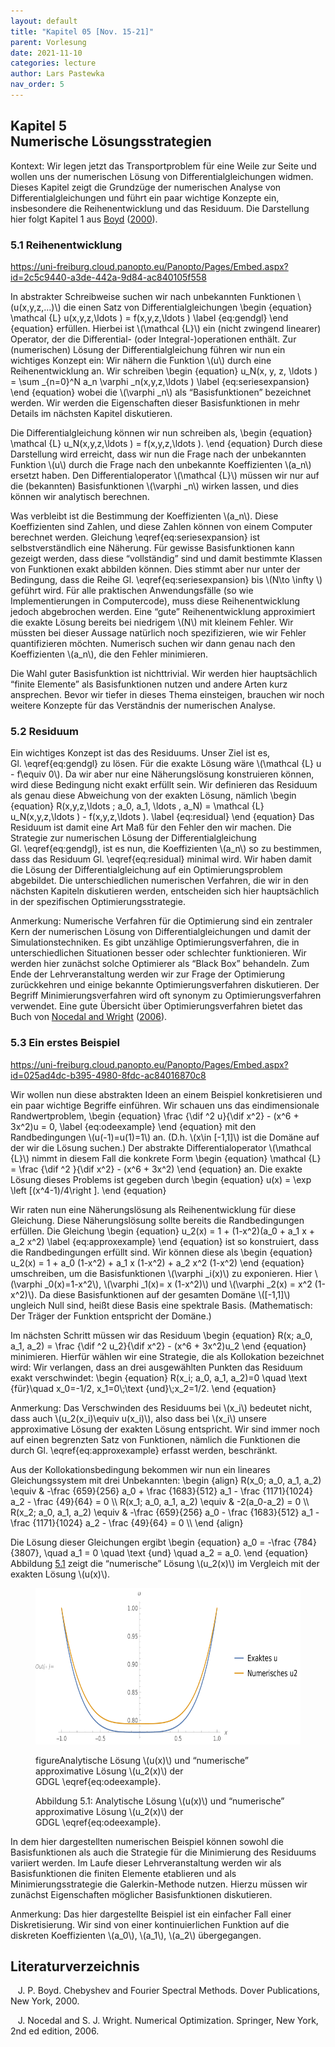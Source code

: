 ```yaml
---
layout: default
title: "Kapitel 05 [Nov. 15-21]"
parent: Vorlesung
date: 2021-11-10
categories: lecture
author: Lars Pastewka
nav_order: 5
---
```



<h2 class='chapterHead'><span class='titlemark'>Kapitel 5</span><br /><a id='x1-10005'></a>Numerische Lösungsstrategien</h2>
<div class='framedenv' id='shaded*-1'>
<!-- l. 6 --><p class='noindent'><span class='underline'><span class='cmbx-12'>Kontext:</span></span> Wir legen jetzt das Transportproblem für eine Weile zur Seite
und wollen uns der <span class='cmti-12'>numerischen </span>Lösung von Differentialgleichungen
widmen. Dieses Kapitel zeigt die Grundzüge der numerischen Analyse von
Differentialgleichungen und führt ein paar wichtige Konzepte ein, insbesondere
die Reihenentwicklung und das Residuum. Die Darstellung hier folgt Kapitel 1 aus
<a href='#Xboyd_chebyshev_2000'>Boyd</a> (<a href='#Xboyd_chebyshev_2000'>2000</a>). </p></div>
<h3 class='sectionHead'><span class='titlemark'>5.1 </span> <a id='x1-20005.1'></a>Reihenentwicklung</h3>
<!-- l. 12 --><p class='noindent'><a class='url' href='https://uni-freiburg.cloud.panopto.eu/Panopto/Pages/Embed.aspx?id=2c5c9440-a3de-442a-9d84-ac840105f558'><span class='cmtt-12'>https://uni-freiburg.cloud.panopto.eu/Panopto/Pages/Embed.aspx?id=2c5c9440-a3de-442a-9d84-ac840105f558</span></a>
</p><!-- l. 14 --><p class='indent'> In abstrakter Schreibweise suchen wir nach unbekannten Funktionen \(u(x,y,z,...)\) die einen
Satz von Differentialgleichungen \begin {equation} \mathcal {L} u(x,y,z,\ldots ) = f(x,y,z,\ldots ) \label {eq:gendgl} \end {equation}
erfüllen. Hierbei ist \(\mathcal {L}\) ein (nicht zwingend linearer) Operator, der die
Differential- (oder Integral-)operationen enthält. Zur (numerischen) Lösung
der Differentialgleichung führen wir nun ein wichtiges Konzept ein: Wir
nähern die Funktion \(u\) durch eine <span class='cmti-12'>Reihenentwicklung </span>an. Wir schreiben
\begin {equation} u_N(x, y, z, \ldots ) = \sum _{n=0}^N a_n \varphi _n(x,y,z,\ldots ) \label {eq:seriesexpansion} \end {equation}
wobei die \(\varphi _n\) als “Basisfunktionen” bezeichnet werden. Wir werden die Eigenschaften
dieser Basisfunktionen in mehr Details im nächsten Kapitel diskutieren.
</p><!-- l. 29 --><p class='indent'> Die Differentialgleichung können wir nun schreiben als, \begin {equation} \mathcal {L} u_N(x,y,z,\ldots ) = f(x,y,z,\ldots ). \end {equation}
Durch diese Darstellung wird erreicht, dass wir nun die Frage nach der
unbekannten Funktion \(u\) durch die Frage nach den unbekannte Koeffizienten \(a_n\)
ersetzt haben. Den Differentialoperator \(\mathcal {L}\) müssen wir nur auf die (bekannten)
Basisfunktionen \(\varphi _n\) wirken lassen, und dies können wir analytisch berechnen.
</p><!-- l. 36 --><p class='indent'> Was verbleibt ist die Bestimmung der Koeffizienten \(a_n\). Diese Koeffizienten
sind Zahlen, und diese Zahlen können von einem Computer berechnet
werden. Gleichung \eqref{eq:seriesexpansion} ist selbstverständlich eine
Näherung. Für gewisse Basisfunktionen kann gezeigt werden, dass diese
“vollständig” sind und damit bestimmte Klassen von Funktionen exakt
abbilden können. Dies stimmt aber nur unter der Bedingung, dass die Reihe
Gl. \eqref{eq:seriesexpansion} bis \(N\to \infty \) geführt wird. Für alle praktischen
Anwendungsfälle (so wie Implementierungen in Computercode), muss diese
Reihenentwicklung jedoch abgebrochen werden. Eine “gute” Reihenentwicklung
approximiert die exakte Lösung bereits bei niedrigem \(N\) mit kleinem Fehler. Wir
müssten bei dieser Aussage natürlich noch spezifizieren, wie wir Fehler
quantifizieren möchten. Numerisch suchen wir dann genau nach den
Koeffizienten \(a_n\), die den Fehler minimieren.



</p><!-- l. 39 --><p class='indent'> Die Wahl guter Basisfunktion ist nichttrivial. Wir werden hier hauptsächlich
“finite Elemente” als Basisfunktionen nutzen und andere Arten kurz ansprechen.
Bevor wir tiefer in dieses Thema einsteigen, brauchen wir noch weitere Konzepte
für das Verständnis der numerischen Analyse.
</p><!-- l. 41 --><p class='noindent'>
</p>
<h3 class='sectionHead'><span class='titlemark'>5.2 </span> <a id='x1-30005.2'></a>Residuum</h3>
<!-- l. 43 --><p class='noindent'>Ein wichtiges Konzept ist das des <span class='cmti-12'>Residuums</span>. Unser Ziel ist es, Gl. \eqref{eq:gendgl}
zu lösen. Für die exakte Lösung wäre \(\mathcal {L} u - f\equiv 0\). Da wir aber nur eine Näherungslösung
konstruieren können, wird diese Bedingung nicht exakt erfüllt sein. Wir
definieren das Residuum als genau diese Abweichung von der exakten Lösung,
nämlich \begin {equation} R(x,y,z,\ldots ; a_0, a_1, \ldots , a_N) = \mathcal {L} u_N(x,y,z,\ldots ) - f(x,y,z,\ldots ). \label {eq:residual} \end {equation}
Das Residuum ist damit eine Art Maß für den Fehler den wir machen. Die Strategie
zur numerischen Lösung der Differentialgleichung Gl. \eqref{eq:gendgl}, ist es nun,
die Koeffizienten \(a_n\) so zu bestimmen, dass das Residuum Gl. \eqref{eq:residual}
minimal wird. Wir haben damit die Lösung der Differentialgleichung auf ein
Optimierungsproblem abgebildet. Die unterschiedlichen numerischen Verfahren,
die wir in den nächsten Kapiteln diskutieren werden, entscheiden sich hier
hauptsächlich in der spezifischen Optimierungsstrategie.
</p>
<div class='framedenv' id='shaded*-1'>
<!-- l. 52 --><p class='noindent'><span class='underline'><span class='cmbx-12'>Anmerkung:</span></span> Numerische Verfahren für die <span class='cmti-12'>Optimierung </span>sind ein zentraler
Kern der numerischen Lösung von Differentialgleichungen und damit der
Simulationstechniken. Es gibt unzählige Optimierungsverfahren, die in
unterschiedlichen Situationen besser oder schlechter funktionieren. Wir
werden hier zunächst solche Optimierer als “Black Box” behandeln.
Zum Ende der Lehrveranstaltung werden wir zur Frage der Optimierung
zurückkehren und einige bekannte Optimierungsverfahren diskutieren. Der
Begriff <span class='cmti-12'>Minimierungsverfahren </span>wird oft synonym zu Optimierungsverfahren
verwendet. Eine gute Übersicht über Optimierungsverfahren bietet das Buch
von <a href='#Xnocedal_numerical_2006'>Nocedal and Wright</a> (<a href='#Xnocedal_numerical_2006'>2006</a>). </p></div>
<!-- l. 56 --><p class='noindent'>
</p>



<h3 class='sectionHead'><span class='titlemark'>5.3 </span> <a id='x1-40005.3'></a>Ein erstes Beispiel</h3>
<!-- l. 59 --><p class='noindent'><a class='url' href='https://uni-freiburg.cloud.panopto.eu/Panopto/Pages/Embed.aspx?id=025ad4dc-b395-4980-8fdc-ac84016870c8'><span class='cmtt-12'>https://uni-freiburg.cloud.panopto.eu/Panopto/Pages/Embed.aspx?id=025ad4dc-b395-4980-8fdc-ac84016870c8</span></a>
</p><!-- l. 61 --><p class='indent'> Wir wollen nun diese abstrakten Ideen an einem Beispiel konkretisieren und
ein paar wichtige Begriffe einführen. Wir schauen uns das eindimensionale
Randwertproblem, \begin {equation} \frac {\dif ^2 u}{\dif x^2} - (x^6 + 3x^2)u = 0, \label {eq:odeexample} \end {equation}
mit den Randbedingungen \(u(-1)=u(1)=1\) an. (D.h. \(x\in [-1,1]\) ist die Domäne auf der wir die Lösung
suchen.) Der abstrakte Differentialoperator \(\mathcal {L}\) nimmt in diesem Fall die konkrete
Form \begin {equation} \mathcal {L} = \frac {\dif ^2 }{\dif x^2} - (x^6 + 3x^2) \end {equation}
an. Die exakte Lösung dieses Problems ist gegeben durch \begin {equation} u(x) = \exp \left [(x^4-1)/4\right ]. \end {equation}
</p><!-- l. 76 --><p class='indent'> Wir raten nun eine Näherungslösung als Reihenentwicklung für diese
Gleichung. Diese Näherungslösung sollte bereits die Randbedingungen
erfüllen. Die Gleichung \begin {equation} u_2(x) = 1 + (1-x^2)(a_0 + a_1 x + a_2 x^2) \label {eq:approxexample} \end {equation}
ist so konstruiert, dass die Randbedingungen erfüllt sind. Wir können diese als
\begin {equation} u_2(x) = 1 + a_0 (1-x^2) + a_1 x (1-x^2) + a_2 x^2 (1-x^2) \end {equation}
umschreiben, um die Basisfunktionen \(\varphi _i(x)\) zu exponieren. Hier \(\varphi _0(x)=1-x^2\), \(\varphi _1(x)= x (1-x^2)\) und \(\varphi _2(x) = x^2 (1-x^2)\). Da diese
Basisfunktionen auf der gesamten Domäne \([-1,1]\) ungleich Null sind, heißt diese Basis
eine <span class='cmti-12'>spektrale </span>Basis. (Mathematisch: Der Träger der Funktion entspricht der
Domäne.)
</p><!-- l. 87 --><p class='indent'> Im nächsten Schritt müssen wir das Residuum \begin {equation} R(x; a_0, a_1, a_2) = \frac {\dif ^2 u_2}{\dif x^2} - (x^6 + 3x^2)u_2 \end {equation}
minimieren. Hierfür wählen wir eine Strategie, die als <span class='cmti-12'>Kollokation </span>bezeichnet
wird: Wir verlangen, dass an drei ausgewählten Punkten das Residuum exakt
verschwindet: \begin {equation} R(x_i; a_0, a_1, a_2)=0 \quad \text {für}\quad x_0=-1/2, x_1=0\;\text {und}\;x_2=1/2. \end {equation}
</p>
<div class='framedenv' id='shaded*-1'>
<!-- l. 98 --><p class='noindent'><span class='underline'><span class='cmbx-12'>Anmerkung:</span></span> Das Verschwinden des Residuums bei \(x_i\) bedeutet nicht, dass auch \(u_2(x_i)\equiv u(x_i)\),
also dass bei \(x_i\) unsere approximative Lösung der exakten Lösung entspricht. Wir
sind immer noch auf einen begrenzten Satz von Funktionen, nämlich die
Funktionen die durch Gl. \eqref{eq:approxexample} erfasst werden, beschränkt. </p></div>
<!-- l. 102 --><p class='indent'> Aus der Kollokationsbedingung bekommen wir nun ein lineares Gleichungssystem
mit drei Unbekannten: \begin {align} R(x_0; a_0, a_1, a_2) \equiv &amp; -\frac {659}{256} a_0 + \frac {1683}{512} a_1 - \frac {1171}{1024} a_2 - \frac {49}{64} = 0 \\ R(x_1; a_0, a_1, a_2) \equiv &amp; -2(a_0-a_2) = 0 \\ R(x_2; a_0, a_1, a_2) \equiv &amp; -\frac {659}{256} a_0 - \frac {1683}{512} a_1 - \frac {1171}{1024} a_2 - \frac {49}{64} = 0 \\ \end {align}
</p><!-- l. 108 --><p class='indent'> Die Lösung dieser Gleichungen ergibt \begin {equation} a_0 = -\frac {784}{3807}, \quad a_1 = 0 \quad \text {und} \quad a_2 = a_0. \end {equation}
Abbildung <a href='#x1-4001r1'>5.1<!-- tex4ht:ref: fig:first_example --></a> zeigt die “numerische” Lösung \(u_2(x)\) im Vergleich mit der exakten
Lösung \(u(x)\).
</p>
<figure class='figure'>







<!-- l. 118 --><p class='noindent'> <img height='250' alt='PIC' src='Figures/numerical_example-.png' width='585' /> <a id='x1-4001r1'></a>
<a id='x1-4002'></a>
</p><!-- l. 120 --><p class='noindent'>figureAnalytische Lösung \(u(x)\) und “numerische” approximative Lösung \(u_2(x)\) der
GDGL \eqref{eq:odeexample}.
</p>
<figcaption class='caption'><span class='id'>Abbildung 5.1: </span><span class='content'>Analytische Lösung \(u(x)\) und “numerische” approximative
Lösung \(u_2(x)\) der GDGL \eqref{eq:odeexample}.
</span></figcaption><!-- tex4ht:label?: x1-4001r5.3 -->



</figure>
<!-- l. 124 --><p class='indent'> In dem hier dargestellten numerischen Beispiel können sowohl die
Basisfunktionen als auch die Strategie für die Minimierung des Residuums variiert
werden. Im Laufe dieser Lehrveranstaltung werden wir als Basisfunktionen die
finiten Elemente etablieren und als Minimierungsstrategie die Galerkin-Methode
nutzen. Hierzu müssen wir zunächst Eigenschaften möglicher Basisfunktionen
diskutieren.
</p>
<div class='framedenv' id='shaded*-1'>
<!-- l. 126 --><p class='noindent'><span class='underline'><span class='cmbx-12'>Anmerkung:</span></span> Das hier dargestellte Beispiel ist ein einfacher Fall einer
<span class='cmti-12'>Diskretisierung</span>. Wir sind von einer kontinuierlichen Funktion auf die diskreten
Koeffizienten \(a_0\), \(a_1\), \(a_2\) übergegangen. </p></div>



<h2 class='likechapterHead'><a id='x1-50005.3'></a>Literaturverzeichnis</h2>
<div class='thebibliography'>
<p class='bibitem'><span class='biblabel'>
<a id='Xboyd_chebyshev_2000'></a><span class='bibsp'>   </span></span>J. P. Boyd. <span class='cmti-12'>Chebyshev and Fourier Spectral Methods</span>. Dover Publications,
New York, 2000.
</p>
<p class='bibitem'><span class='biblabel'>
<a id='Xnocedal_numerical_2006'></a><span class='bibsp'>   </span></span>J. Nocedal and S. J. Wright. <span class='cmti-12'>Numerical Optimization</span>. Springer, New
York, 2nd ed edition, 2006.
</p>
</div>

